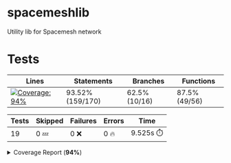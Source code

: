 # spacemeshlib

Utility lib for Spacemesh network

# Tests

| Lines | Statements | Branches | Functions |
| ----- | ------- | -------- | -------- |
| <a href="https://github.com/andreivcodes/spacemeshlib/blob/6e11e55362715620999941394cfc6741aa386801/README.md"><img alt="Coverage: 94%" src="https://img.shields.io/badge/Coverage-94%25-brightgreen.svg" /></a><br/> | 93.52% (159/170) | 62.5% (10/16) | 87.5% (49/56) |

| Tests | Skipped | Failures | Errors | Time |
| ----- | ------- | -------- | -------- | ------------------ |
| 19 | 0 :zzz: | 0 :x: | 0 :fire: | 9.525s :stopwatch: |

<details><summary>Coverage Report (<b>94%</b>)</summary><table><tr><th>File</th><th>% Stmts</th><th>% Branch</th><th>% Funcs</th><th>% Lines</th><th>Uncovered Line #s</th></tr><tbody><tr><td><b>All files</b></td><td><b>93.52</b></td><td><b>62.5</b></td><td><b>87.5</b></td><td><b>94.53</b></td><td><!-- Jest Coverage Comment:Begin -->nbsp;</td></tr><tr><td><!-- Jest Coverage Comment:Begin -->nbsp; <!-- Jest Coverage Comment:Begin -->nbsp;<a href="https://github.com/andreivcodes/spacemeshlib/blob/6e11e55362715620999941394cfc6741aa386801/channels.ts">channels.ts</a></td><td>100</td><td>50</td><td>100</td><td>100</td><td><a href="https://github.com/andreivcodes/spacemeshlib/blob/6e11e55362715620999941394cfc6741aa386801/channels.ts#L11-L20">11<!-- Jest Coverage Comment:Begin -->ndash;20</a></td></tr><tr><td><!-- Jest Coverage Comment:Begin -->nbsp; <!-- Jest Coverage Comment:Begin -->nbsp;<a href="https://github.com/andreivcodes/spacemeshlib/blob/6e11e55362715620999941394cfc6741aa386801/crypto.ts">crypto.ts</a></td><td>93.51</td><td>100</td><td>84.44</td><td>91.76</td><td><a href="https://github.com/andreivcodes/spacemeshlib/blob/6e11e55362715620999941394cfc6741aa386801/crypto.ts#L28">28</a>, <a href="https://github.com/andreivcodes/spacemeshlib/blob/6e11e55362715620999941394cfc6741aa386801/crypto.ts#L42">42</a>, <a href="https://github.com/andreivcodes/spacemeshlib/blob/6e11e55362715620999941394cfc6741aa386801/crypto.ts#L58">58</a>, <a href="https://github.com/andreivcodes/spacemeshlib/blob/6e11e55362715620999941394cfc6741aa386801/crypto.ts#L74">74</a>, <a href="https://github.com/andreivcodes/spacemeshlib/blob/6e11e55362715620999941394cfc6741aa386801/crypto.ts#L92">92</a>, <a href="https://github.com/andreivcodes/spacemeshlib/blob/6e11e55362715620999941394cfc6741aa386801/crypto.ts#L111">111</a>, <a href="https://github.com/andreivcodes/spacemeshlib/blob/6e11e55362715620999941394cfc6741aa386801/crypto.ts#L168">168</a></td></tr><tr><td><!-- Jest Coverage Comment:Begin -->nbsp; <!-- Jest Coverage Comment:Begin -->nbsp;<a href="https://github.com/andreivcodes/spacemeshlib/blob/6e11e55362715620999941394cfc6741aa386801/global_state.ts">global_state.ts</a></td><td>91.17</td><td>25</td><td>100</td><td>100</td><td><a href="https://github.com/andreivcodes/spacemeshlib/blob/6e11e55362715620999941394cfc6741aa386801/global_state.ts#L10">10</a>, <a href="https://github.com/andreivcodes/spacemeshlib/blob/6e11e55362715620999941394cfc6741aa386801/global_state.ts#L29-L50">29<!-- Jest Coverage Comment:Begin -->ndash;50</a></td></tr><tr><td><!-- Jest Coverage Comment:Begin -->nbsp; <!-- Jest Coverage Comment:Begin -->nbsp;<a href="https://github.com/andreivcodes/spacemeshlib/blob/6e11e55362715620999941394cfc6741aa386801/tx.ts">tx.ts</a></td><td>90.9</td><td>50</td><td>100</td><td>100</td><td><a href="https://github.com/andreivcodes/spacemeshlib/blob/6e11e55362715620999941394cfc6741aa386801/tx.ts#L12">12</a></td></tr></tbody></table></details>

